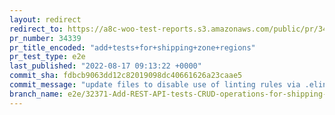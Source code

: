 ```yaml
---
layout: redirect
redirect_to: https://a8c-woo-test-reports.s3.amazonaws.com/public/pr/34339/e2e/index.html
pr_number: 34339
pr_title_encoded: "add+tests+for+shipping+zone+regions"
pr_test_type: e2e
last_published: "2022-08-17 09:13:22 +0000"
commit_sha: fdbcb9063dd12c82019098dc40661626a23caae5
commit_message: "update files to disable use of linting rules via .elintrc.js rather t…"
branch_name: e2e/32371-Add-REST-API-tests-CRUD-operations-for-shipping-zone-regions-and-shipping-methods
---
```

